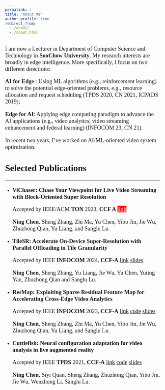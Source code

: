```yaml
---
permalink: /
title: "About Me"
author_profile: true
redirect_from: 
  - /about/
  - /about.html
---
```


<style>
h1 { font: 26pt Microsoft YaHei !important; }
h2 { font: 22pt Microsoft YaHei !important; }
h3 { font: 16pt Microsoft YaHei !important; }
p { font: 14pt kai !important; }
</style>

I am now a Lecturer in Department of Computer Science and Technology in **SooChow University**. My research interests are broadly in edge intelligence. More specifically, I focus on two different directions:

 **AI for Edge** : Using ML algorithms (e.g., reinforcement learning) to solve the potential edge‑oriented problems, e.g., resource allocation and request scheduling (TPDS 2020, CN 2021, ICPADS 2019);

 **Edge for AI**: Applying edge computing paradigm to advance the AI applications (e.g., video analytics, video streaming enhancement and federal learning) (INFOCOM 23, CN 21).

In recent two years, I’ve worked on AI/ML‑oriented video system optimization.


## __Selected Publications__

***
<style>
hr:nth-of-type(1) {
  border-width: 5px 0 0 0 !important;
  border-color: orange !important;
}
hr:nth-of-type(2) {
  border-width: 5px 0 0 0 !important;
  border-color: orange !important;
}
</style>

* **ViChaser: Chase Your Viewpoint for Live Video Streaming with Block-Oriented Super Resolution** 

  Accepted by  IEEE/ACM **TON** 2023, **CCF A**       <a href="http://nju-cn.github.io/files/TON_ViChaser.pdf" style="background: red; color: white;">link</a>

  **Ning Chen**, Sheng Zhang, Zhi Ma, Yu Chen, Yibo Jin, Jie Wu, Zhuzhong Qian, Yu Liang, and Sanglu Lu.

* **TileSR: Accelerate On-Device Super-Resolution with Parallel Offloading in Tile Granularity**

  Accepted by IEEE **INFOCOM** 2024, **CCF‑A**   <a class="w3-button w3-round-xxlarge w3-small w3-light-blue" href="http://nju-cn.github.io/files/TileSR_INFOCOM.pdf" target="_blank">link</a>  <a class="w3-button w3-round-xxlarge w3-small w3-light-blue" href="http://nju-cn.github.io/files/Infocom2024.pptx" target="_blank">slides</a>

  **Ning Chen**, Sheng Zhang, Yu Liang, Jie Wu, Yu Chen, Yuting Yan, Zhuzhong Qian and Sanglu Lu.

* **ResMap: Exploiting Sparse Residual Feature Map for Accelerating Cross‑Edge Video Analytics**

  Accepted by IEEE **INFOCOM** 2023, **CCF‑A**  <a class="w3-button w3-round-xxlarge w3-small w3-light-blue" href="http://nju-cn.github.io/files/ResMap.pdf" target="_blank">link</a> <a class="w3-button w3-round-xxlarge w3-small w3-light-blue" href="https://github.com/nju-cn/ResMap" target="_blank">code</a> <a class="w3-button w3-round-xxlarge w3-small w3-light-blue" href="http://nju-cn.github.io/files/Infocom2023.pptx" target="_blank">slides</a>

  **Ning Chen**, Sheng Zhang, Zhi Ma, Yu Chen, Yibo Jin, Jie Wu, Zhuzhong Qian, Yu Liang, and Sanglu Lu.

* **Cuttlefish: Neural configuration adaptation for video analysis in live augmented reality**

  Accepted by IEEE **TPDS** 2021, **CCF-A**   <a class="w3-button w3-round-xxlarge w3-small w3-light-blue" href="http://nju-cn.github.io/files/Cuttlefish_TPDS.pdf" target="_blank">link</a> <a class="w3-button w3-round-xxlarge w3-small w3-light-blue" href="https://github.com/nju-cn/Cuttlefish" target="_blank">code</a> <a class="w3-button w3-round-xxlarge w3-small w3-light-blue" href="http://nju-cn.github.io/files/Cuttlefish.pptx" target="_blank">slides</a>

  **Ning Chen**, Siyi Quan, Sheng Zhang, Zhuzhong Qian, Yibo Jin, Jie Wu, Wenzhong Li, Sanglu Lu. 

